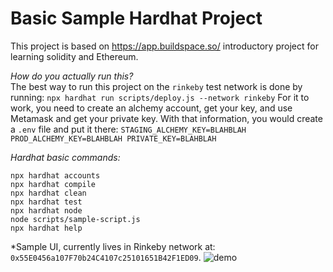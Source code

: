 # Basic Sample Hardhat Project
This project is based on https://app.buildspace.so/ introductory project for learning solidity and Ethereum. 

*How do you actually run this?* <br />
The best way to run this project on the `rinkeby` test network is done by running: 
    `npx hardhat run scripts/deploy.js --network rinkeby`
For it to work, you need to create an alchemy account, get your key, and use Metamask and get your private key. 
With that information, you would create a `.env` file and put it there: 
    ```
    STAGING_ALCHEMY_KEY=BLAHBLAH
    PROD_ALCHEMY_KEY=BLAHBLAH
    PRIVATE_KEY=BLAHBLAH
    ```

*Hardhat basic commands:* 
```shell
npx hardhat accounts
npx hardhat compile
npx hardhat clean
npx hardhat test
npx hardhat node
node scripts/sample-script.js
npx hardhat help
```
*Sample UI, currently lives in Rinkeby network at: `0x55E0456a107F70b24C4107c25101651B42F1ED09`. 
![demo](https://user-images.githubusercontent.com/92827957/156304225-bfddaf9d-c40b-4d5c-9ccc-433ed850304c.png)